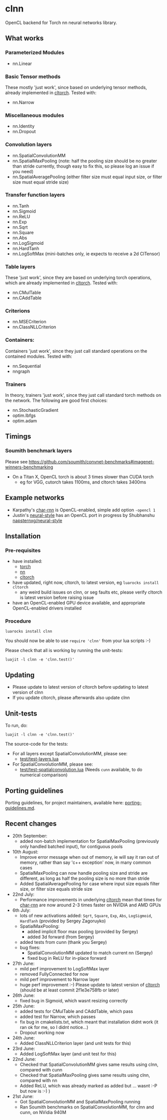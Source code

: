 # clnn

OpenCL backend for Torch nn neural networks library.

## What works

### Parameterized Modules

* nn.Linear

### Basic Tensor methods

These mostly 'just work', since based on underlying tensor methods, already implemented in [cltorch](https://github.com/hughperkins/cltorch).  Tested with:

* nn.Narrow

### Miscellaneous modules

* nn.Identity
* nn.Dropout

### Convolution layers

* nn.SpatialConvolutionMM
* nn.SpatialMaxPooling (note: half the pooling size should be no greater than stride currently, though easy to fix this, so please log an issue if you need)
* nn.SpatialAveragePooling (either filter size must equal input size, or filter size must equal stride size)

### Transfer function layers

* nn.Tanh
* nn.Sigmoid
* nn.ReLU
* nn.Exp
* nn.Sqrt
* nn.Square
* nn.Abs
* nn.LogSigmoid
* nn.HardTanh
* nn.LogSoftMax (mini-batches only, ie expects to receive a 2d ClTensor)

### Table layers

These 'just work', since they are based on underlying torch operations, which are already implemented in [cltorch](https://github.com/hughperkins/cltorch).  Tested with:
* nn.CMulTable
* nn.CAddTable

### Criterions

* nn.MSECriterion
* nn.ClassNLLCriterion

### Containers:

Containers 'just work', since they just call standard operations on the contained modules.  Tested with:
* nn.Sequential
* nngraph

### Trainers

In theory, trainers 'just work', since they just call standard torch methods on the network.  The following are good first choices:
* nn.StochasticGradient
* optim.lbfgs
* optim.adam

## Timings

### Soumith benchmark layers

Please see https://github.com/soumith/convnet-benchmarks#imagenet-winners-benchmarking
* On a Titan X, OpenCL torch is about 3 times slower than CUDA torch
  * eg for VGG, cutorch takes 1100ms, and cltorch takes 3400ms

## Example networks

* Karpathy's [char-rnn](https://github.com/karpathy/char-rnn) is OpenCL-enabled, simple add option `-opencl 1`
* Justin's [neural-style](https://github.com/jcjohnson/neural-style) has an OpenCL port in progress by Shubhanshu [napsternxg/neural-style](https://github.com/napsternxg/neural-style)

## Installation

### Pre-requisites

* have installed:
  * [torch](https://github.com/torch/torch7)
  * [nn](https://github.com/torch/nn)
  * [cltorch](https://github.com/hughperkins/cltorch)
* have updated, right now, cltorch, to latest version, eg `luarocks install cltorch`
  * any weird build issues on clnn, or seg faults etc, please verify cltorch is latest version before raising issue
* have an OpenCL-enabled GPU device available, and appropriate OpenCL-enabled drivers installed

### Procedure

```
luarocks install clnn
```

You should now be able to use `require 'clnn'` from your lua scripts :-)

Please check that all is working by running the unit-tests:
```
luajit -l clnn -e 'clnn.test()'
```

## Updating

* Please update to latest version of cltorch before updating to latest version of clnn
* If you update cltorch, please afterwards also update clnn

## Unit-tests

To run, do:
```
luajit -l clnn -e 'clnn.test()'
```

The source-code for the tests:
* For all layers except SpatialConvolutionMM, please see:
  * [test/test-layers.lua](test/test-layers.lua)
* For SpatialConvolutionMM, please see:
  * [test/test-spatialconvolution.lua](test/test-spatialconvolution.lua) (Needs `cunn` available, to do numerical comparison)

## Porting guidelines

Porting guidelines, for project maintainers, available here: [porting-guidelines.md](doc/porting-guidelines.md).

## Recent changes

* 20th September:
  * added non-batch implementation for SpatialMaxPooling (previously only handled batched input), for contiguous pools
* 10th August:
  * Improve error message when out of memory, ie will say it ran out of memory, rather than say 'c++ exception' now, in many common cases
  * SpatialMaxPooling can now handle pooling size and stride are different, as long as half the pooling size is no more than stride
  * Added SpatialAveragePooling for case where input size equals filter size, or filter size equals stride size
* 22nd July:
  * Performance improvements in underlying [cltorch](https://github.com/hughperkins/cltorch) mean that times for [char-rnn](http://github.com/karpathy/char-rnn) are now around 2-3 times faster on NVIDIA and AMD GPUs
* 6th July:
  * lots of new activations added: `Sqrt`, `Square`, `Exp`, `Abs`, `LogSigmoid`, `HardTanh`  (provided by Sergey Zagoruyko)
  * SpatialMaxPooling:
    * added implicit floor max pooling (provided by Sergey)
    * added 3d forward (from Sergey)
  * added tests from cunn (thank you Sergey)
  * bug fixes:
    * SpatialConvolutionMM updated to match current nn (Sergey)
    * fixed bug in ReLU for in-place forward
* 27th June:
  * mild perf improvement to LogSoftMax layer
  * removed FullyConnected for now
  * mild perf improvement to Narrow layer
  * huge perf improvement :-)  Please update to latest version of [cltorch](http://github.com/hughperkins/cltorch) (should be at least commit 2f1e3e758fb or later)
* 26th June:
  * fixed bug in Sigmoid, which wasnt resizing correctly
* 25th June:
  * added tests for CMulTable and CAddTable, which pass
  * added test for Narrow, which passes
  * fix bug in cmakelists.txt, which meant that installation didnt work (it ran ok for me, so I didnt notice...)
  * Dropout working now
* 24th June:
  * Added ClassNLLCriterion layer (and unit tests for this)
* 23rd June:
  * Added LogSoftMax layer (and unit test for this)
* 22nd June:
  * Checked that SpatialConvolutionMM gives same results using clnn, compared with cunn
  * Checked that SpatialMaxPooling gives same results using clnn, compared with nn
  * Added ReLU, which was already marked as added but ... wasnt :-P  but now is :-) )
* 21st June:
  * Got SpatialConvolutionMM and SpatialMaxPooling running
  * Ran Soumith benchmarks on SpatialConvolutionMM, for clnn and cunn, on NVidia 940M

